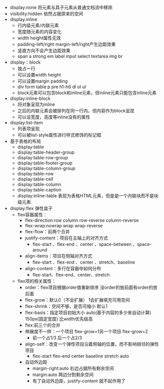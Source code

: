 * display:none 将元素与其子元素从普通文档流中移除
* visibility:hidden 依然占据原来的空间
* display:inline 
  * 行内级元素/内联元素 
  * 宽度随元素的内容变化 
  * width height属性无效 
  * padding-left/right margin-left/right产生边距效果 
  * 竖直方向不会产生边距效果 
  * span a strong em label input select textarea img br 
* display：block 
  * 独占一行 
  * 可以设置width height 
  * 可以设置margin padding
  * div form table p pre h1-h6 dl ol ul 
  * block元素可以包含block和inline元素，但inline元素只能包含inline元素
* display:inline-block
  * 将对象呈现为inline
  * 之后的内联元素会被排列在同一行内，但内容作为block呈现
  * 可以设宽度，高度等inline没有的属性
* display:list-item 
  * 列表项呈现
  * 可以被list-style属性进行样式修饰的标记框
* 基于表格的布局
  * display:table
  * display:table-header-group  <thead>
  * display:table-row-group     <tbody>
  * display:table-footer-group  <footer>
  * display:table-column-group  <colgroup>
  * display:table-row           <tr>
  * display:table-cell          <td>
  * display:table-column        <col>
  * display:table-caption       <caption>
  * display:inline-table        表现为表格HTML元素，但是是一个内联块而不是块级元素
* display:flex 弹性盒子
  * flex容器属性：
    * flex-direction:row column row-reverse column-reverse
    * flex-wrap:nowrap wrap wrap-reverse 
    * flex-flow：前两个合并
    * justify-content：项目在主轴上的对齐方式
      * flex-start 、flex-end 、center 、space-between 、space-around
    * align-items：项目在侧轴对齐方式
      * flex-start 、flex-end 、center 、stretch、baseline
    * align-content：多行在容器中如何分布
      * flex-start、flex-end、center、stretch
  * flex项的相关属性：
    * order：flex项目根据order值重新排序 没order的放前面有order的放后面
    * flex-grow：默认0（不会扩展） 1会扩展填充可用空间
    * flex-shrink：空间不够，是否可缩小 默认1
    * flex-basis：指定项目初始大小 auto(基于内容的多少来自动计算) 150px(固定宽度) 比width优先级高
    * flex:前三个的合并
    * 伸展度不一样：一个项目 flex-grow=1另一个项目 flex-grow=2  
      * 前一个占1/3  后一个占2/3
    * align-self：改变一个弹性项目沿着侧轴的位置，而不影响相邻的弹性项目
      * flex-start flex-end center baseline stretch auto  
    * 自动外边距
      * margin-right:auto 右边占据所有剩余空间
      * margin:auto 两边分割剩余空间
      * 有了自动外边距，justify-content 就不起作用了

